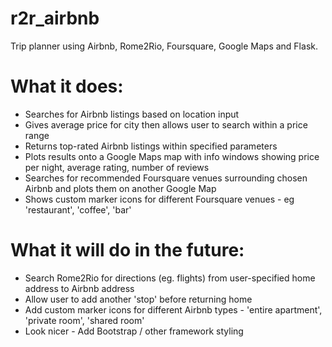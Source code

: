 # r2r_airbnb

Trip planner using Airbnb, Rome2Rio, Foursquare, Google Maps and Flask.

# What it does:

* Searches for Airbnb listings based on location input
* Gives average price for city then allows user to search within a price range
* Returns top-rated Airbnb listings within specified parameters
* Plots results onto a Google Maps map with info windows showing price per night, average rating, number of reviews
* Searches for recommended Foursquare venues surrounding chosen Airbnb and plots them on another Google Map
* Shows custom marker icons for different Foursquare venues - eg 'restaurant', 'coffee', 'bar'

# What it will do in the future:

* Search Rome2Rio for directions (eg. flights) from user-specified home address to Airbnb address
* Allow user to add another 'stop' before returning home
* Add custom marker icons for different Airbnb types - 'entire apartment', 'private room', 'shared room'
* Look nicer - Add Bootstrap / other framework styling
